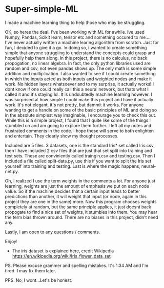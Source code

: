 # Super-simple-ML
I made a machine learning thing to help those who may be struggling.

OK, so heres the deal. I've been working with ML for awhile. Ive used Numpy, Pandas, Scikit learn, tensor etc and something occured to me....
I've never actually written a machine learing algorithm from scratch. Just for fun, I decided to give it a go.
In doing so, i wanted to create something simple that anyone struggling to understand the concepts could grasp and hopefully help them along.
In this project, there is no calculus, no back propogation, no linear algebra. In fact, the only python libraries used are random and csv, not even pandas shows up.
The only math is some simple addition and multiplication.
I also wanted to see if I could create something in which the inputs acted as both inputs and weighted nodes and make it work.
No hidden layers whatsoever and to my surprise, it actually works!
I dont know if one could really call this a neural network, but thats what I called it and it's staying lol. It is undoubtedly machine learning however.
I was surprised at how simple I could make this project and have it actually work. It's not elegant, it's not pretty, but dammit it works.
For anyone wanting to get a handle on some of the basic principles of ML and doing so in the absolute simplest way imaginable, I encourage you to check this out.
While this is a simple project, I found that I quite like some of the things I stumbled on and am going to explore them further.
I left all my notes and frustrated comments in the code. I hope these will serve to both enlighten and entertain. They clearly show my thought processes.

Included are 5 files. 3 datasets, one is the standard Iris* set called Iris.csv, then I have included 2 csv files that are just that set split into training and test sets.
These are conviniently called traingin.csv and testing.csv. Then I included a file called split-data.py, use this if you want to split the Iris set yourself into training and testing. Last is where the magic happens, neural-net.py.

Oh, I realized I use the term weights in the comments a lot. For anyone just learning, weights are just the amount of emphasis we put on each node value. So if the machine decides that a certain input leads to better predictions than another, it will weight that input (or node, again in this project they are one in the same) more. Now this program chooses weights completely at random, but the same principle applies, it just doesnt back propogate to find a nice set of weights, it stumbles into them. You may hear the term bias thrown around. There are no biases in this project, didn't need any.

Lastly, I am open to any questions / comments. 

Enjoy!

* The iris dataset is explained here, credit Wikipedia  https://en.wikipedia.org/wiki/Iris_flower_data_set

PS. Please excuse grammer and spelling mistakes. It's 1:34 AM and I'm tired. I may fix them later.


PPS. No, I wont...Let's be honest.
